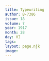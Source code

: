 ```yaml
---
title: Typewriting
author: B-7386
issue: 18
volume: 7
year: 1917
month: 28
day: VI
tags:
layout: page.njk
image:
---
```

